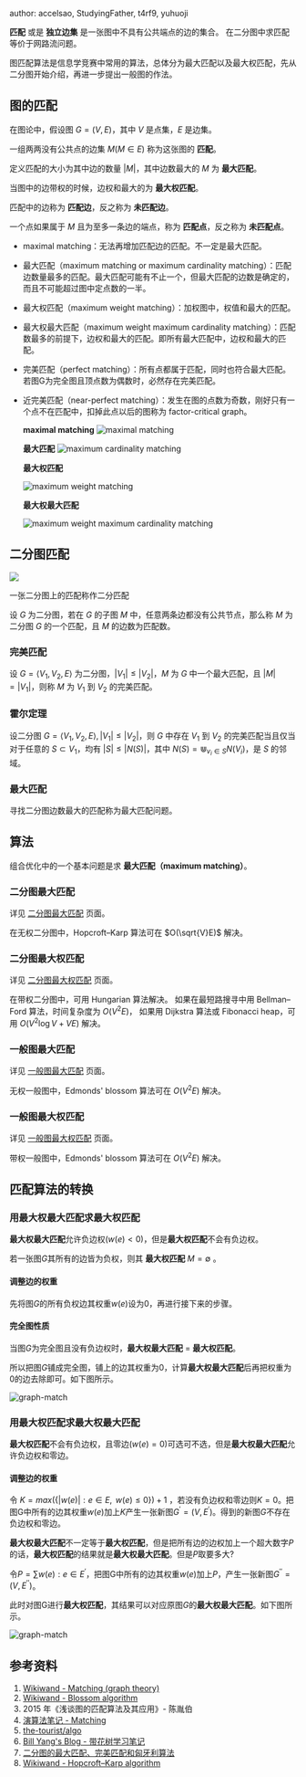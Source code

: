 author: accelsao, StudyingFather, t4rf9, yuhuoji

**匹配** 或是 **独立边集** 是一张图中不具有公共端点的边的集合。
在二分图中求匹配等价于网路流问题。

图匹配算法是信息学竞赛中常用的算法，总体分为最大匹配以及最大权匹配，先从二分图开始介绍，再进一步提出一般图的作法。

## 图的匹配

在图论中，假设图 $G=(V,E)$，其中 $V$ 是点集，$E$ 是边集。

一组两两没有公共点的边集 $M(M\in E)$ 称为这张图的 **匹配**。

定义匹配的大小为其中边的数量 $|M|$，其中边数最大的 $M$ 为 **最大匹配**。

当图中的边带权的时候，边权和最大的为 **最大权匹配**。

匹配中的边称为 **匹配边**，反之称为 **未匹配边**。

一个点如果属于 $M$ 且为至多一条边的端点，称为 **匹配点**，反之称为 **未匹配点**。

-   maximal matching：无法再增加匹配边的匹配。不一定是最大匹配。
-   最大匹配（maximum matching or maximum cardinality matching）：匹配边数量最多的匹配。最大匹配可能有不止一个，但最大匹配的边数是确定的，而且不可能超过图中定点数的一半。
- 最大权匹配（maximum weight matching）：加权图中，权值和最大的匹配。
-   最大权最大匹配（maximum weight maximum cardinality matching）：匹配数最多的前提下，边权和最大的匹配。即所有最大匹配中，边权和最大的匹配。
-   完美匹配（perfect matching）：所有点都属于匹配，同时也符合最大匹配。若图G为完全图且顶点数为偶数时，必然存在完美匹配。
-   近完美匹配（near-perfect matching）：发生在图的点数为奇数，刚好只有一个点不在匹配中，扣掉此点以后的图称为 factor-critical graph。

    **maximal matching** ![maximal matching](./images/graph-match-1.png)

    **最大匹配** ![maximum cardinality matching](./images/graph-match-2.png)
    
    **最大权匹配**
    
    ![maximum weight matching](images/graph-match-3.png)
    
    **最大权最大匹配**
    
    ![maximum weight maximum cardinality matching](images/graph-match-4.png)

## 二分图匹配

![](../images/bi-graph.svg)

一张二分图上的匹配称作二分匹配

设 $G$ 为二分图，若在 $G$ 的子图 $M$ 中，任意两条边都没有公共节点，那么称 $M$ 为二分图 $G$ 的一个匹配，且 $M$ 的边数为匹配数。

### 完美匹配

设 $G=\langle V_1, V_2, E \rangle$ 为二分图，$|V_1| \leq |V_2|$，$M$ 为 $G$ 中一个最大匹配，且 $|M|=|V_1|$，则称 $M$ 为 $V_1$ 到 $V_2$ 的完美匹配。

### 霍尔定理

设二分图 $G=\langle V_1, V_2, E \rangle, |V_1| \leq |V_2|$，则 $G$ 中存在 $V_1$ 到 $V_2$ 的完美匹配当且仅当对于任意的 $S \subset V_1$，均有 $|S|\leq|N(S)|$，其中 $N(S)=\Cup_{v_i \in S}{N(V_i)}$，是 $S$ 的邻域。

### 最大匹配

寻找二分图边数最大的匹配称为最大匹配问题。

## 算法

组合优化中的一个基本问题是求 **最大匹配（maximum matching）**。

### 二分图最大匹配

详见 [二分图最大匹配](./bigraph-match.md) 页面。

在无权二分图中，Hopcroft–Karp 算法可在 $O(\sqrt{V}E)$ 解决。

### 二分图最大权匹配

详见 [二分图最大权匹配](./bigraph-weight-match.md) 页面。

在带权二分图中，可用 Hungarian 算法解决。
如果在最短路搜寻中用 Bellman–Ford 算法，时间复杂度为 $O(V^2E)$，
如果用  Dijkstra 算法或 Fibonacci heap，可用 $O(V^{2}\log {V}+VE)$ 解决。

### 一般图最大匹配

详见 [一般图最大匹配](./general-match.md) 页面。

无权一般图中，Edmonds' blossom 算法可在 $O(V^2E)$ 解决。

### 一般图最大权匹配

详见 [一般图最大权匹配](./general-weight-match.md) 页面。

带权一般图中，Edmonds' blossom 算法可在 $O(V^2E)$ 解决。

## 匹配算法的转换

### 用最大权最大匹配求最大权匹配

**最大权最大匹配**允许负边权$(w(e)<0)$，但是**最大权匹配**不会有负边权。

若一张图$G$其所有的边皆为负权，则其 **最大权匹配** $M=\emptyset$ 。

#### 调整边的权重

先将图$G$的所有负权边其权重$w(e)$设为$0$，再进行接下来的步骤。

#### 完全图性质

当图$G$为完全图且没有负边权时，**最大权最大匹配** = **最大权匹配**。

所以把图$G$铺成完全图，铺上的边其权重为$0$，计算**最大权最大匹配**后再把权重为0的边去除即可。如下图所示。

![graph-match](images/graph-match-5.png)

### 用最大权匹配求最大权最大匹配

**最大权匹配**不会有负边权，且零边$(w(e)=0)$可选可不选，但是**最大权最大匹配**允许负边权和零边。

#### 调整边的权重

令 $K=max(\{|w(e)|:e\in E,\mathrm{~}w(e)\leq0\})+1$ ，若没有负边权和零边则$K=0$。把图G中所有的边其权重$w(e)$加上$K$产生一张新图$G^{\prime}=(V,E^{\prime})$。得到的新图$G$不存在负边权和零边。

**最大权最大匹配**不一定等于**最大权匹配**，但是把所有边的边权加上一个超大数字$P$的话，**最大权匹配**的结果就是**最大权最大匹配**。但是$P$取要多大?

令$P=\sum w(e):e\in E^{\prime}$，把图G中所有的边其权重$w(e)$加上$P$，产生一张新图$G^{\prime\prime}=(V,E^{\prime\prime})$。

此时对图G进行**最大权匹配**，其结果可以对应原图$G$的**最大权最大匹配**。如下图所示。

![graph-match](images/graph-match-6.png)



## 参考资料

1.  [Wikiwand - Matching (graph theory)](https://www.wikiwand.com/en/Matching_%28graph_theory%29)
2.  [Wikiwand - Blossom algorithm](https://www.wikiwand.com/en/Blossom_algorithm)
3.  2015 年《浅谈图的匹配算法及其应用》- 陈胤伯
4.  [演算法笔记 - Matching](http://web.ntnu.edu.tw/~algo/Matching.html)
5.  [the-tourist/algo](https://github.com/the-tourist/algo)
6.  [Bill Yang's Blog - 带花树学习笔记](https://blog.bill.moe/blossom-algorithm-notes/)
7.  [二分图的最大匹配、完美匹配和匈牙利算法](https://www.renfei.org/blog/bipartite-matching.html)
8.  [Wikiwand - Hopcroft–Karp algorithm](https://www.wikiwand.com/en/Hopcroft%E2%80%93Karp_algorithm)
